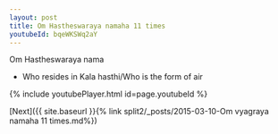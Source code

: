 ```yaml
---
layout: post
title: Om Hastheswaraya namaha 11 times
youtubeId: bqeWKSWq2aY
---
```

 
 
Om Hastheswaraya nama 
 
 -  Who resides in Kala hasthi/Who is the form of air 
 
  
 
  
 
 
 
 
 
 


{% include youtubePlayer.html id=page.youtubeId %}
 
[Next]({{ site.baseurl }}{% link  split2/_posts/2015-03-10-Om vyagraya namaha 11 times.md%})
 
